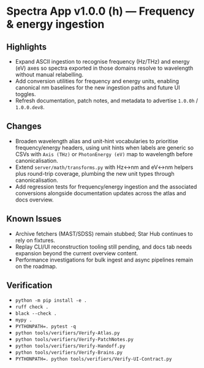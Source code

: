 # Spectra App v1.0.0 (h) — Frequency & energy ingestion

## Highlights
- Expand ASCII ingestion to recognise frequency (Hz/THz) and energy (eV) axes so spectra exported
  in those domains resolve to wavelength without manual relabelling.
- Add conversion utilities for frequency and energy units, enabling canonical nm baselines for
  the new ingestion paths and future UI toggles.
- Refresh documentation, patch notes, and metadata to advertise `1.0.0h` / `1.0.0.dev8`.

## Changes
- Broaden wavelength alias and unit-hint vocabularies to prioritise frequency/energy headers,
  using unit hints when labels are generic so CSVs with `Axis (THz)` or `PhotonEnergy (eV)` map
  to wavelength before canonicalisation.
- Extend `server/math/transforms.py` with Hz↔nm and eV↔nm helpers plus round-trip coverage,
  plumbing the new unit types through canonicalisation.
- Add regression tests for frequency/energy ingestion and the associated conversions alongside
  documentation updates across the atlas and docs overview.

## Known Issues
- Archive fetchers (MAST/SDSS) remain stubbed; Star Hub continues to rely on fixtures.
- Replay CLI/UI reconstruction tooling still pending, and docs tab needs expansion beyond the
  current overview content.
- Performance investigations for bulk ingest and async pipelines remain on the roadmap.

## Verification
- `python -m pip install -e .`
- `ruff check .`
- `black --check .`
- `mypy .`
- `PYTHONPATH=. pytest -q`
- `python tools/verifiers/Verify-Atlas.py`
- `python tools/verifiers/Verify-PatchNotes.py`
- `python tools/verifiers/Verify-Handoff.py`
- `python tools/verifiers/Verify-Brains.py`
- `PYTHONPATH=. python tools/verifiers/Verify-UI-Contract.py`

